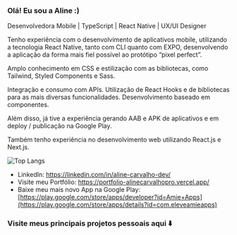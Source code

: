 ### Olá! Eu sou a Aline :)

Desenvolvedora Mobile | TypeScript | React Native | UX/UI Designer <br/>

Tenho experiência com o desenvolvimento de aplicativos mobile, utilizando a tecnologia React Native, tanto com CLI quanto com EXPO, desenvolvendo a aplicação da forma mais fiel possível ao protótipo “pixel perfect”.

Amplo conhecimento em CSS e estilização com as bibliotecas, como Tailwind, Styled Components e Sass.

Integração e consumo com APIs. Utilização de React Hooks e de bibliotecas para as mais diversas funcionalidades. Desenvolvimento baseado em componentes.

Além disso, já tive a experiência gerando AAB e APK de aplicativos e em deploy / publicação na Google Play.

Também tenho experiência no desenvolvimento web utilizando React.js e Next.js.


![Top Langs](https://github-readme-stats.vercel.app/api/top-langs/?username=alinecarvalhopro&layout=compact)

- LinkedIn: https://linkedin.com/in/aline-carvalho-dev/ 
- Visite meu Portfólio: https://portfolio-alinecarvalhopro.vercel.app/
- Baixe meu mais novo App na Google Play: [https://play.google.com/store/apps/developer?id=Amie+Apps](https://play.google.com/store/apps/details?id=com.eleveamieapps)

### Visite meus principais projetos pessoais aqui ⬇️
